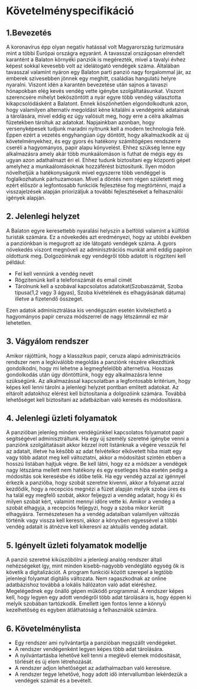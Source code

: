 # Követelményspecifikáció

## 1.Bevezetés
A koronavírus épp olyan negatív hatással volt Magyarország turizmusára mint a többi Európai országra egyaránt. A tavasszal országosan elrendelt karantént a Balaton környéki panziók is megérezték, mivel a tavalyi évhez képest sokkal kevesebb volt az idelátogató vendégek száma. Általában tavasszal valamint nyáron egy Balaton parti panzió nagy forgalommal jár, az emberek szivesebben jönnek egy meghitt, családias hangulatú helyre nyaralni. Viszont idén a karantén bevezetése után sajnos a tavaszi hónapokban elég kevés vendég vette igénybe szolgáltatásunkat. Viszont szerencsére mihelyt beköszöntött a nyár egyre több vendég választotta kikapcsolódásként a Balatont. Ennek köszönhetően elgondolkodtunk azon, hogy valamilyen alternatív megoldást kéne kitalálni a vendégeink adatainak a tárolására, mivel eddig ez úgy valósult meg, hogy erre a célra alkalmas füzetekben tároltuk az adatokat. Napjainkban azonban, hogy versenyképesek tudjunk maradni nyitnunk kell a modern technologia felé. Éppen ezért a vezetés engyhangúan úgy döntött, hogy alkalmazkodik az új követelményekhez, és egy gyors és hatékony számítógépes rendszerre cseréli a hagyományos, papir alapu könyvelést. Ehhez szükség lenne egy alkalmazásra amely akár több munkaálomáson is futhat de mégis egy és ugyan azon adathalmazt éri el. Ehhez tudunk biztosítani egy központi gépet amelyhez a munkaálomásoknak hozzáférést biztosítunk. Ilyen módon növelhetjük a hatékonyságunk mivel egyszerre több vendéggel is foglalkozhatunk párhuzamosan. Mivel a döntés nem régen született meg ezért először a legfontosabb funkciók fejlesztése fog megtörténni, majd a visszajelzések alapján priorizáljuk a további fejlesztéseket a felhasználói igények alapján.

## 2. Jelenlegi helyzet

A Balaton egyre keresettebb nyaralási helyszín a belföldi valamint a külföldi turisták számára. Ez a növekedés azt eredményezi, hogy az utóbbi években a panziónkban is megugrott az ide látogató vendégek száma. A gyors növekedés viszont megnöveli az adminisztrációs munkát amit eddig papíron oldottunk meg. Dolgozóinknak egy vendégről több adatott is rögziteni kell például:

* Fel kell vennünk a vendég nevét
* Rögzitenünk kell a telefonszámát és email cimét
* Tárolnunk kell a szobával kapcsolatos adatokat(Szobaszámát, Szoba típusa(1,2 vagy 3 ágyas), Szoba kivételének és elhagyásának dátuma) illetve a fizetendő összeget.

Ezen adatok adminisztrálása kis vendégszám esetén kivitelezhető a hagyományos papír ceruza módszerrel de nagy létszámnál ez már lehetetlen.

## 3. Vágyálom rendszer

Amikor rájöttünk, hogy a klasszikus papír, ceruza alapú adminisztrációs rendszer nem a legkiválóbb megoldás a panziónk részére elkezdtünk gondolkodni, hogy mi lehetne a legmegfelelőbb alternetíva. Hosszas gondolkodás után úgy döntöttünk, hogy egy alkalmazásra lenne szükségünk. Az alkalmazással kapcsolatban a legfontosabb kritérium, hogy képes kell lenni tárolni a jelenlegi helyzet pontban emlitett adatokat. Az eltárolt adatokhoz elérést kell biztosítania a dolgozóink számára. Továbbá lehetőséget kell biztosítani az adatbáziban való keresés és módosításra.

## 4. Jelenlegi üzleti folyamatok

A panzióban jelenleg minden vendégünkkel kapcsolatos folyamatot papír segítségével adminisztráltunk. Ha egy új személy szeretné igénybe venni a panziónk szolgáltatásait akkor kézzel írott listánknak a végére vesszük fel az adatait, illetve ha később az adat felvételkor elkövetett hiba miatt egy vagy több adatot meg kell változtatni, akkor a módosítást szintén ebben a hosszú listában hajtjuk végre. Be kell látni, hogy ez a módszer a vendégek nagy létszáma mellett nem hatékony és egy esetleges hiba esetén pedig a módosítás sok keresésbe és időbe telik. Ha egy vendég azzal az igénnyel érkezik a panzióba, hogy szobát szeretne kivenni, akkor a folyamat azzal kezdődik, hogy a recepciós megnézi a füzet alapján melyik szoba üres és ha talál egy megfelő szobát, akkor feljegyzi a vendég adatait, hogy ki és milyen szobát kért, valamint mennyi időre vette ki. Amikor a vendég a szobát elhagyja, a recepciós feljegyzi, hogy a szoba mikor került elhagyásra. Természetesen ha a vendég adataiban valamilyen változás történik vagy vissza kell keresni, akkor a könyvben egyessével a többi vendég adatait is átnézve kell kikeresni az aktuális vendég adatait.

## 5. Igényelt üzleti folyamatok modellje

A panzió szeretné kiküszöbölni a jelenlegi analóg rendszer általi nehézségeket így, mint minden kisebb-nagyobb vendéglátó egység ők is követik a digitalizációt. A program funkciói között szerepel a legtöbb jelenlegi folyamat digitális változata. Nem ragaszkodnak az online adatbázishoz továbbá a lokális hálózaton való adat eléréshez. Megelégednek egy önálló gépen működő programmal. A rendszer képes kell, hogy legyen egy adott vendégről több adat tárolására is, hogy éppen ki melyik szobában tartózkodik. Emellett igen fontos lenne a könnyű kezelhetőség és egyben átláthatóság a felhasználók számára.

## 6. Követelménylista
* Egy rendszer ami nyilvántartja a panzióban megszállt vendégeket.
* A rendszer vendégenként legyen képes több adat tárolására.
* A nyilvántartásba lehetővé kell tenni a meglévő elemek módosítását, törlését és új elem létrehozását.
* A rendszer adjon lehetőséget az adathalmazban való keresésre.
* A rendszer tegye lehetővé, hogy adott idő intervallumban lekérdezük a vendégek számát és a bevételt.


